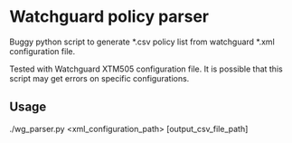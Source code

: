 # Watchguard policy parser

Buggy python script to generate *.csv policy list from watchguard *.xml configuration file.

Tested with Watchguard XTM505 configuration file. It is possible that this script may get errors on specific configurations.

## Usage

./wg_parser.py <xml_configuration_path> [output_csv_file_path]
